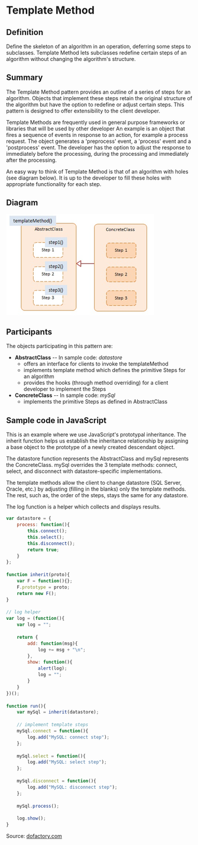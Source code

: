 Template Method
===============


## Definition

Define the skeleton of an algorithm in an operation, deferring some steps to subclasses. Template Method lets subclasses redefine certain steps of an algorithm without changing the algorithm's structure.


## Summary

The Template Method pattern provides an outline of a series of steps for an algorithm. Objects that implement these steps retain the original structure of the algorithm but have the option to redefine or adjust certain steps. This pattern is designed to offer extensibility to the client developer.

Template Methods are frequently used in general purpose frameworks or libraries that will be used by other developer An example is an object that fires a sequence of events in response to an action, for example a process request. The object generates a 'preprocess' event, a 'process' event and a 'postprocess' event. The developer has the option to adjust the response to immediately before the processing, during the processing and immediately after the processing.

An easy way to think of Template Method is that of an algorithm with holes (see diagram below). It is up to the developer to fill these holes with appropriate functionality for each step.


## Diagram

<img src="./javascript-template-method.jpg" alt="Template Method Diagram">


## Participants

The objects participating in this pattern are:

- **AbstractClass** -- In sample code: _datastore_
    * offers an interface for clients to invoke the templateMethod
    * implements template method which defines the primitive Steps for an algorithm
    * provides the hooks (through method overriding) for a client developer to implement the Steps
- **ConcreteClass** -- In sample code: _mySql_
    * implements the primitive Steps as defined in AbstractClass


## Sample code in JavaScript

This is an example where we use JavaScript's prototypal inheritance. The inherit function helps us establish the inheritance relationship by assigning a base object to the prototype of a newly created descendant object.

The datastore function represents the AbstractClass and mySql represents the ConcreteClass. mySql overrides the 3 template methods: connect, select, and disconnect with datastore-specific implementations.

The template methods allow the client to change datastore (SQL Server, Oracle, etc.) by adjusting (filling in the blanks) only the template methods. The rest, such as, the order of the steps, stays the same for any datastore.

The log function is a helper which collects and displays results.


```javascript
var datastore = {
    process: function(){
        this.connect();
        this.select();
        this.disconnect();
        return true;
    }
};

function inherit(proto){
    var F = function(){};
    F.prototype = proto;
    return new F();
}

// log helper
var log = (function(){
    var log = "";

    return {
        add: function(msg){
            log += msg + "\n";
        },
        show: function(){
            alert(log);
            log = "";
        }
    }
})();

function run(){
    var mySql = inherit(datastore);

    // implement template steps
    mySql.connect = function(){
        log.add("MySQL: connect step");
    };

    mySql.select = function(){
        log.add("MySQL: select step");
    };

    mySql.disconnect = function(){
        log.add("MySQL: disconnect step");
    };

    mySql.process();

    log.show();
}
```

Source: [dofactory.com](http://www.dofactory.com/javascript/template-method-design-pattern)